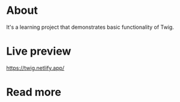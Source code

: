 # About

It's a learning project that demonstrates basic functionality of Twig.

# Live preview

https://twig.netlify.app/

# Read more

